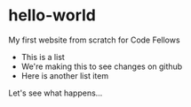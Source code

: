 # hello-world

My first website from scratch for Code Fellows

* This is a list
* We're making this to see changes on github
* Here is another list item

Let's see what happens...
